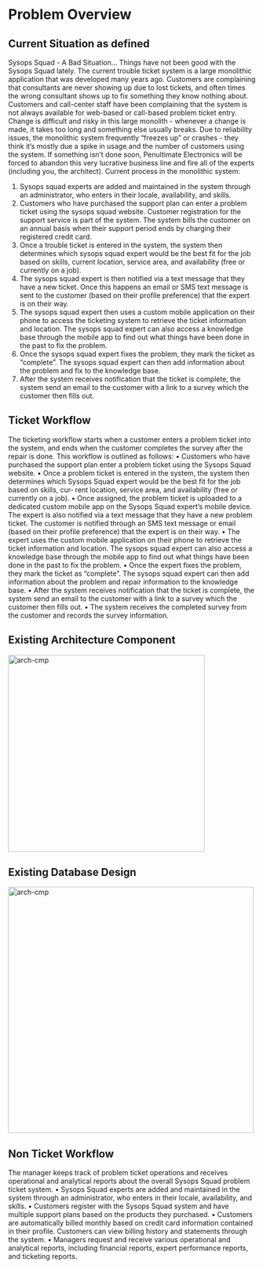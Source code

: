 # Problem Overview

## Current Situation as defined

Sysops Squad - A Bad Situation…
Things have not been good with the Sysops Squad lately. The current trouble ticket system is a large monolithic application that was developed many years
ago. Customers are complaining that consultants are never showing up due to lost tickets, and often times the wrong consultant shows up to fix something
they know nothing about. Customers and call-center staff have been complaining that the system is not always available for web-based or call-based problem
ticket entry. Change is difficult and risky in this large monolith - whenever a change is made, it takes too long and something else usually breaks. Due to
reliability issues, the monolithic system frequently “freezes up” or crashes - they think it’s mostly due a spike in usage and the number of customers using the
system. If something isn’t done soon, Penultimate Electronics will be forced to abandon this very lucrative business line and fire all of the experts (including
you, the architect).
Current process in the monolithic system:
1. Sysops squad experts are added and maintained in the system through an administrator, who enters in their locale, availability, and skills.
2. Customers who have purchased the support plan can enter a problem ticket using the sysops squad website. Customer registration for the support
service is part of the system. The system bills the customer on an annual basis when their support period ends by charging their registered credit card.
3. Once a trouble ticket is entered in the system, the system then determines which sysops squad expert would be the best fit for the job based on skills,
current location, service area, and availability (free or currently on a job).
4. The sysops squad expert is then notified via a text message that they have a new ticket. Once this happens an email or SMS text message is sent to the
customer (based on their profile preference) that the expert is on their way.
5. The sysops squad expert then uses a custom mobile application on their phone to access the ticketing system to retrieve the ticket information and
location. The sysops squad expert can also access a knowledge base through the mobile app to find out what things have been done in the past to fix the
problem.
6. Once the sysops squad expert fixes the problem, they mark the ticket as “complete”. The sysops squad expert can then add information about the
problem and fix to the knowledge base.
7. After the system receives notification that the ticket is complete, the system send an email to the customer with a link to a survey which the customer then
fills out.


## Ticket Workflow
The ticketing workflow starts when a customer enters a problem ticket into
the system, and ends when the customer completes the survey after the
repair is done. This workflow is outlined as follows:
• Customers who have purchased the support plan enter a problem ticket
using the Sysops Squad website.
• Once a problem ticket is entered in the system, the system then
determines which Sysops Squad expert would be the best fit for the job
based on skills, cur‐ rent location, service area, and availability (free or
currently on a job).
• Once assigned, the problem ticket is uploaded to a dedicated custom
mobile app on the Sysops Squad expert’s mobile device. The expert is
also notified via a text message that they have a new problem ticket.
The customer is notified through an SMS text message or email (based on their
profile preference) that the expert is on their way.
• The expert uses the custom mobile application on their phone to retrieve the
ticket information and location. The sysops squad expert can also access a
knowledge base through the mobile app to find out what things have been done
in the past to fix the problem.
• Once the expert fixes the problem, they mark the ticket as “complete”. The
sysops squad expert can then add information about the problem and repair
information to the knowledge base.
• After the system receives notification that the ticket is complete, the system send
an email to the customer with a link to a survey which the customer then fills out.
• The system receives the completed survey from the customer and records the
survey information.

## Existing Architecture Component
<img src="https://user-images.githubusercontent.com/1282526/116562981-d8bfc100-a92d-11eb-9588-811c65b9949a.png" alt="arch-cmp" width="400"/>

## Existing Database Design
<img src="https://user-images.githubusercontent.com/1282526/116563180-fc830700-a92d-11eb-84d4-3efc47c0b23b.png" alt="arch-cmp" width="500"/>


## Non Ticket Workflow
The manager keeps track of problem ticket operations and receives
operational and analytical reports about the overall Sysops Squad problem
ticket system.
• Sysops Squad experts are added and maintained in the system through
an administrator, who enters in their locale, availability, and skills.
• Customers register with the Sysops Squad system and have multiple
support plans based on the products they purchased.
• Customers are automatically billed monthly based on credit card
information contained in their profile. Customers can view billing history
and statements through the system.
• Managers request and receive various operational and analytical reports,
including financial reports, expert performance reports, and ticketing
reports.
